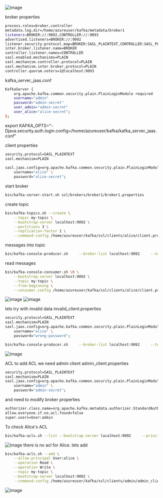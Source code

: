 ![image](https://github.com/user-attachments/assets/0f2a8813-abf7-4393-aa3f-ca54a43a344a)

broker properties
```bash
process.roles=broker,controller
metadata.log.dir=/home/azureuser/kafka/metadata/broker1 
listeners=BROKER://:9092,CONTROLLER://:9093
advertised.listeners=BROKER://:9092
listener.security.protocol.map=BROKER:SASL_PLAINTEXT,CONTROLLER:SASL_PLAINTEXT
inter.broker.listener.name=BROKER
controller.listener.names=CONTROLLER
sasl.enabled.mechanisms=PLAIN
sasl.mechanism.controller.protocol=PLAIN
sasl.mechanism.inter.broker.protocol=PLAIN
controller.quorum.voters=1@localhost:9093
```

kafka_server_jaas.conf
```bash
KafkaServer {                                                                            
    org.apache.kafka.common.security.plain.PlainLoginModule required
    username="admin"
    password="admin-secret"
    user_admin="admin-secret"
    user_alice="alice-secret";
};
```

export KAFKA_OPTS="-Djava.security.auth.login.config=/home/azureuser/kafka/kafka_server_jaas.conf"

client properties
```bash
security.protocol=SASL_PLAINTEXT                                                         
sasl.mechanism=PLAIN
 
sasl.jaas.config=org.apache.kafka.common.security.plain.PlainLoginModule required \
    username="alice" \
    password="alice-secret";
```
start broker
```bash
bin/kafka-server-start.sh ssl/brokers/broker1/broker1.properties
```

create topic
```bash
bin/kafka-topics.sh --create \
    --topic my-topic \
    --bootstrap-server localhost:9092 \
    --partitions 3 \
    --replication-factor 1 \
    --command-config /home/azureuser/kafka/ssl/clients/alice/client.properties
```
messages into topic
```bash
bin/kafka-console-producer.sh     --broker-list localhost:9092     --topic my-topic     --producer.config /home/azureuser/kafka/ssl/clients/alice/client.properties
```

read messages
```bash
bin/kafka-console-consumer.sh \h \
    --bootstrap-server localhost:9092 \
    --topic my-topic \
    --from-beginning \
    --consumer.config /home/azureuser/kafka/ssl/clients/alice/client.properties
```
![image](https://github.com/user-attachments/assets/bb018d88-9afc-4d63-ba51-9dfa8b716cd4)
![image](https://github.com/user-attachments/assets/4144bbd1-f937-4dc1-82d1-441b5933e31c)


lets try with invalid data
invalid_client.properties
```bash
security.protocol=SASL_PLAINTEXT
sasl.mechanism=PLAIN
sasl.jaas.config=org.apache.kafka.common.security.plain.PlainLoginModule required \
    username="alice" \
    password="wrong-password";
```

```bash
bin/kafka-console-producer.sh     --broker-list localhost:9092     --topic my-topic     --producer.config /home/azureuser/kafka/ssl/clients/wrong/invalid_client.properties
```

![image](https://github.com/user-attachments/assets/c39ed702-56d8-4ed4-b986-40212840994b)


ACL
to add ACL we need admin client admin_client.properties
```bash
security.protocol=SASL_PLAINTEXT                                                         
sasl.mechanism=PLAIN
sasl.jaas.config=org.apache.kafka.common.security.plain.PlainLoginModule required \
    username="admin" \
    password="admin-secret";

```
and need to modify broker properties
```bash
authorizer.class.name=org.apache.kafka.metadata.authorizer.StandardAuthorizer
allow.everyone.if.no.acl.found=false
super.users=User:admin
```

To check Alice's ACL
```bash
bin/kafka-acls.sh --list --bootstrap-server localhost:9092     --principal User:alice --command-config /home/azureuser/kafka/ssl/clients/admin/admin_client.properties
```
![image](https://github.com/user-attachments/assets/68052287-b34b-4c8d-acb2-005dda8a2466)
there is no acl for Alice. lets add
```bash
bin/kafka-acls.sh --add \
    --allow-principal User:alice \
    --operation Read \
    --operation Write \
    --topic my-topic \
    --bootstrap-server localhost:9092 \
    --command-config /home/azureuser/kafka/ssl/clients/admin/admin_client.properties
```
![image](https://github.com/user-attachments/assets/293af531-e3e3-48be-9cce-d0dfbfd742ee)

